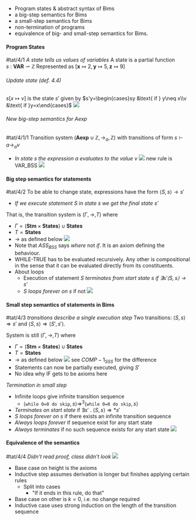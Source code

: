 - Program states & abstract syntax of Bims
- a big-step semantics for Bims
- a small-step semantics for Bims
- non-termination of programs
- equivalence of big- and small-step semantics for Bims.
#### Program States
#tat/4/1 *A state tells us values of variables*
A state is a partial function $s\ :\ \mathbf{VAR}\rightharpoonup\mathbb{Z}$
Represented as $[\mathbf{x}\mapsto2,\mathbf{y}\mapsto5,\mathbf{z}\mapsto9]$
###### Update state (def. 4.4)
$s[x\mapsto v]$ is the state $s'$ given by
$s'y=\begin{cases}sy &\text{ if } y\neq x\\v &\text{ if }y=x\end{cases}$
![](Pasted%20image%2020240416084632.png)
###### New big-step semantics for Aexp
#tat/4/1/1
Transition system $(\mathbf{Aexp}\cup\mathbb{Z},\rightarrow_{a},\mathbb{Z})$ with transitions of form $s\vdash a\rightarrow_{a}v$
- *In state $s$ the expression $a$ evaluates to the value $v$*
![](Pasted%20image%2020240415194144.png)
new rule is VAR_BSS
![](Pasted%20image%2020240415194258.png)
#### Big step semantics for statements
#tat/4/2 
To be able to change state, expressions have the form $\langle S,s\rangle\rightarrow s'$
- *If we execute statement $S$ in state $s$ we get the final state $s'$*

That is, the transition system is $(\Gamma,\rightarrow,T)$ where
- $\Gamma=(\mathbf{Stm}\times\mathbf{States})\cup\mathbf{States}$
- $T=\mathbf{States}$
- $\rightarrow$ as defined below
![](Pasted%20image%2020240415194743.png)
- Note that $ASS_{BSS}$ says *where* not *if*. It is an axiom defining the behaviour.
- WHILE-TRUE has to be evaluated recursively. Any other is compositional in the sense that it can be evaluated directly from its constituents.
- About loops
	- Execution of statement $S$ *terminates from start state $s$ if $\exists s'\langle S,s\rangle\rightarrow s'$*
	- *$S$ loops forever on $s$* if not
	![](Pasted%20image%2020240416092654.png)
#### Small step semantics of statements in Bims
#tat/4/3 *transitions describe a single execution step*
Two transitions: $\langle S,s\rangle\Rightarrow s'$ and $\langle S,s\rangle\Rightarrow\langle S',s'\rangle$.

System is still $(\Gamma,\rightarrow,T)$ where
- $\Gamma=(\mathbf{Stm}\times\mathbf{States})\cup\mathbf{States}$
- $T=\mathbf{States}$
- $\rightarrow$ as defined below
![](Pasted%20image%2020240415200733.png)
see $COMP-1_{SSS}$ for the difference
- Statements can now be partially executed, giving $S'$
- No idea why IF gets to be axioms here

*Termination in small step*
- Infinite loops give infinite transition sequence
	- $\langle\texttt{while 0=0 do skip},s\rangle$$\Rightarrow^{3}$$\langle\texttt{while 0=0 do skip},s\rangle$
- *Terminates on start state* if $\exists s'\ .\ \langle S,s\rangle\Rightarrow*s'$
- $S$ *loops forever on* $s$ if there exists an infinite transition sequence
- *Always loops forever* if sequence exist for any start state
- *Always terminates* if no such sequence exists for any start state
![](Pasted%20image%2020240416094215.png)
#### Equivalence of the semantics
#tat/4/4 *Didn't read proof, class didn't look*
![](Pasted%20image%2020240415210434.png)
- Base case on height is the axioms
- Inductive step assumes derivation is longer but finishes applying certain rules
	- Split into cases
		- "If it ends in this rule, do that"
- Base case on other is $k=0$, i.e. no change required
- Inductive case uses strong induction on the length of the transition sequence